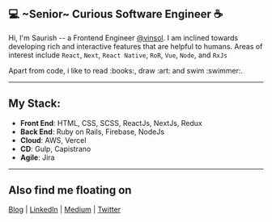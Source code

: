 



## :computer: ~Senior~ Curious Software Engineer :coffee:
Hi, I'm Saurish -- a Frontend Engineer [@vinsol](https://vinsol.com). I am inclined towards developing rich and interactive features that are helpful to humans.
Areas of interest include `React`, `Next`, `React Native`, `RoR`, `Vue`, `Node`, and `RxJs` <br>
<p>Apart from code, i like to read :books:, draw :art: and swim :swimmer:. 

---
## My Stack:
- **Front End**: HTML, CSS, SCSS, ReactJs, NextJs, Redux <br>
- **Back End**: Ruby on Rails, Firebase, NodeJs <br>
- **Cloud**: AWS, Vercel <br>
- **CD**: Gulp, Capistrano <br>
- **Agile**: Jira <br>

---

## Also find me floating on
[Blog](https://saurishkar.com) | [LinkedIn](https://www.linkedin.com/in/saurishkar/) | [Medium](https://medium.com/@saurishkar) | [Twitter](https://twitter.com/saurishkar)
<!--
**saurishkar/saurishkar** is a ✨ _special_ ✨ repository because its `README.md` (this file) appears on your GitHub profile.

Here are some ideas to get you started:

- 🔭 I’m currently working on ...
- 🌱 I’m currently learning ...
- 👯 I’m looking to collaborate on ...
- 🤔 I’m looking for help with ...
- 💬 Ask me about ...
- 📫 How to reach me: ...
- 😄 Pronouns: ...
- ⚡ Fun fact: ...
-->
